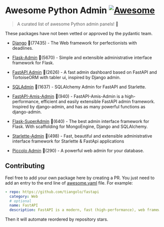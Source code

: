 # Awesome Python Admin [![Awesome](https://awesome.re/badge-flat.svg)](https://github.com/sindresorhus/awesome)

> A curated list of awesome Python admin panels! 🐍

These packages have not been vetted or approved by the pydantic team.



- [Django](https://github.com/django/django) 🌟(77435) - The Web framework for perfectionists with deadlines.

- [Flask-Admin](https://github.com/flask-admin/flask-admin) 🌟(5670) - Simple and extensible administrative interface framework for Flask.

- [FastAPI Admin](https://github.com/fastapi-admin/fastapi-admin) 🌟(2626) - A fast admin dashboard based on FastAPI and TortoiseORM with tabler ui, inspired by Django admin.

- [SQLAdmin](https://github.com/aminalaee/sqladmin) 🌟(1637) - SQLAlchemy Admin for FastAPI and Starlette.

- [FastAPI-Amis-Admin](https://github.com/amisadmin/fastapi-amis-admin) 🌟(940) - FastAPI-Amis-Admin is a high-performance, efficient and easily extensible FastAPI admin framework. Inspired by django-admin, and has as many powerful functions as django-admin.

- [Flask-SuperAdmin](https://github.com/syrusakbary/Flask-SuperAdmin) 🌟(640) - The best admin interface framework for Flask. With scaffolding for MongoEngine, Django and SQLAlchemy.

- [Starlette-Admin](https://github.com/jowilf/starlette-admin) 🌟(498) - Fast, beautiful and extensible administrative interface framework for Starlette & FastApi applications

- [Piccolo Admin](https://github.com/piccolo-orm/piccolo_admin) 🌟(290) - A powerful web admin for your database.



## Contributing

Feel free to add your own package here by creating a PR. You just need to add an entry to the end line of [awesome.yaml](./awesome.yaml) file.
For example:

```yaml
- repo: https://github.com/tiangolo/fastapi
  category: Web
  # optional
  name: FastAPI
  description: FastAPI is a modern, fast (high-performance), web framework for building APIs with Python 3.6+ based on standard Python type hints.
```

Then it will automate reordered by repository stars.